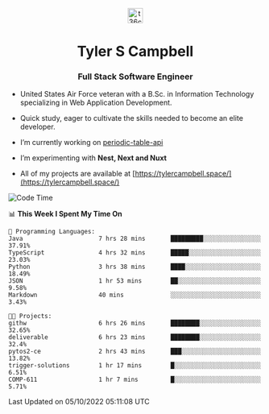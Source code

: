 <p align="center">
<a href="https://www.linkedin.com/in/t36campbell" target="blank"><img align="center" src="https://ik.imagekit.io/t36campbell/Portfolio/linkedin.png.original_m8bbGgPh6.png" alt="t36campbell" height="30" width="30" /></a>
</p>
<h1 align="center">Tyler S Campbell</h1>
<h3 align="center">Full Stack Software Engineer</h3>

* United States Air Force veteran with a B.Sc. in Information Technology specializing in Web Application Development. 

* Quick study, eager to cultivate the skills needed to become an elite developer.

* I’m currently working on [periodic-table-api](https://github.com/t36campbell/periodic-table-api)

* I’m experimenting with **Nest, Next and Nuxt**

* All of my projects are available at [https://tylercampbell.space/](https://tylercampbell.space/)

<!--START_SECTION:waka-->
![Code Time](http://img.shields.io/badge/Code%20Time-1%2C845%20hrs%207%20mins-blue)

📊 **This Week I Spent My Time On** 

```text
💬 Programming Languages: 
Java                     7 hrs 28 mins       █████████░░░░░░░░░░░░░░░░   37.91% 
TypeScript               4 hrs 32 mins       █████░░░░░░░░░░░░░░░░░░░░   23.03% 
Python                   3 hrs 38 mins       ████░░░░░░░░░░░░░░░░░░░░░   18.49% 
JSON                     1 hr 53 mins        ██░░░░░░░░░░░░░░░░░░░░░░░   9.58% 
Markdown                 40 mins             ░░░░░░░░░░░░░░░░░░░░░░░░░   3.43%

🐱‍💻 Projects: 
githw                    6 hrs 26 mins       ████████░░░░░░░░░░░░░░░░░   32.65% 
deliverable              6 hrs 23 mins       ████████░░░░░░░░░░░░░░░░░   32.4% 
pytos2-ce                2 hrs 43 mins       ███░░░░░░░░░░░░░░░░░░░░░░   13.82% 
trigger-solutions        1 hr 17 mins        █░░░░░░░░░░░░░░░░░░░░░░░░   6.51% 
COMP-611                 1 hr 7 mins         █░░░░░░░░░░░░░░░░░░░░░░░░   5.71%

```


 Last Updated on 05/10/2022 05:11:08 UTC
<!--END_SECTION:waka-->
